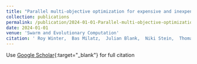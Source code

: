 ```yaml
---
title: "Parallel multi-objective optimization for expensive and inexpensive objectives and constraints"
collection: publications
permalink: /publication/2024-01-01-Parallel-multi-objective-optimization-for-expensive-and-inexpensive-objectives-and-constraints
date: 2024-01-01
venue: 'Swarm and Evolutionary Computation'
citation: ' Roy Winter,  Bas Milatz,  Julian Blank,  Niki Stein,  Thomas B{\&quot;a}ck,  Kalyanmoy Deb, &quot;Parallel multi-objective optimization for expensive and inexpensive objectives and constraints.&quot; Swarm and Evolutionary Computation, 2024.'
---
```

Use [Google Scholar](https://scholar.google.com/scholar?q=Parallel+multi+objective+optimization+for+expensive+and+inexpensive+objectives+and+constraints){:target="_blank"} for full citation